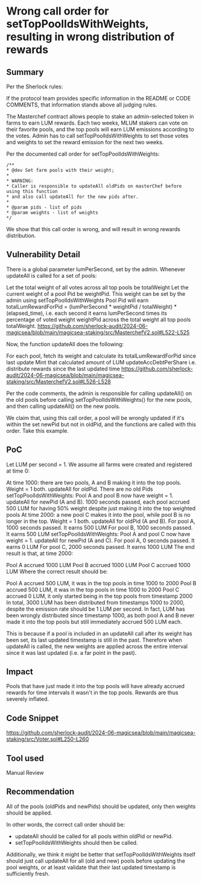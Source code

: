 # Wrong call order for setTopPoolIdsWithWeights, resulting in wrong distribution of rewards
## Summary
Per the Sherlock rules:

If the protocol team provides specific information in the README or CODE COMMENTS, that information stands above all judging rules.

The Masterchef contract allows people to stake an admin-selected token in farms to earn LUM rewards. Each two weeks, MLUM stakers can vote on their favorite pools, and the top pools will earn LUM emissions according to the votes. Admin has to call setTopPoolIdsWithWeights to set those votes and weights to set the reward emission for the next two weeks.

Per the documented call order for setTopPoolIdsWithWeights:
```solidity
/**
* @dev Set farm pools with their weight;
*
* WARNING:
* Caller is responsible to updateAll oldPids on masterChef before using this function
* and also call updateAll for the new pids after.
*
* @param pids - list of pids
* @param weights - list of weights
*/
```
We show that this call order is wrong, and will result in wrong rewards distribution.

## Vulnerability Detail
There is a global parameter lumPerSecond, set by the admin. Whenever updateAll is called for a set of pools:

Let the total weight of all votes across all top pools be totalWeight
Let the current weight of a pool Pid be weightPid. This weight can be set by the admin using setTopPoolIdsWithWeights
Pool Pid will earn totalLumRewardForPid = (lumPerSecond * weightPid / totalWeight) * (elapsed_time), i.e. each second it earns lumPerSecond times its percentage of voted weight weightPid across the total weight all top pools totalWeight.
https://github.com/sherlock-audit/2024-06-magicsea/blob/main/magicsea-staking/src/MasterchefV2.sol#L522-L525

Now, the function updateAll does the following:

For each pool, fetch its weight and calculate its totalLumRewardForPid since last update
Mint that calculated amount of LUM
updateAccDebtPerShare i.e. distribute rewards since the last updated time
https://github.com/sherlock-audit/2024-06-magicsea/blob/main/magicsea-staking/src/MasterchefV2.sol#L526-L528

Per the code comments, the admin is responsible for calling updateAll() on the old pools before calling setTopPoolIdsWithWeights() for the new pools, and then calling updateAll() on the new pools.

We claim that, using this call order, a pool will be wrongly updated if it's within the set newPid but not in oldPid, and the functions are called with this order. Take this example.

## PoC
Let LUM per second = 1. We assume all farms were created and registered at time 0:

At time 1000: there are two pools, A and B making it into the top pools. Weight = 1 both.
updateAll for oldPid. There are no old Pids
setTopPoolIdsWithWeights: Pool A and pool B now have weight = 1.
updateAll for newPid (A and B). 1000 seconds passed, each pool accrued 500 LUM for having 50% weight despite just making it into the top weighted pools
At time 2000: a new pool C makes it into the pool, while pool B is no longer in the top. Weight = 1 both.
updateAll for oldPid (A and B).
For pool A, 1000 seconds passed. It earns 500 LUM
For pool B, 1000 seconds passed. It earns 500 LUM
setTopPoolIdsWithWeights: Pool A and pool C now have weight = 1.
updateAll for newPid (A and C).
For pool A, 0 seconds passed. It earns 0 LUM
For pool C, 2000 seconds passed. It earns 1000 LUM
The end result is that, at time 2000:

Pool A accrued 1000 LUM
Pool B accrued 1000 LUM
Pool C accrued 1000 LUM
Where the correct result should be:

Pool A accrued 500 LUM, it was in the top pools in time 1000 to 2000
Pool B accrued 500 LUM, it was in the top pools in time 1000 to 2000
Pool C accrued 0 LUM, it only started being in the top pools from timestamp 2000
In total, 3000 LUM has been distributed from timestamps 1000 to 2000, despite the emission rate should be 1 LUM per second. In fact, LUM has been wrongly distributed since timestamp 1000, as both pool A and B never made it into the top pools but still immediately accrued 500 LUM each.

This is because if a pool is included in an updateAll call after its weight has been set, its last updated timestamp is still in the past. Therefore when updateAll is called, the new weights are applied across the entire interval since it was last updated (i.e. a far point in the past).

## Impact
Pools that have just made it into the top pools will have already accrued rewards for time intervals it wasn't in the top pools. Rewards are thus severely inflated.

## Code Snippet
https://github.com/sherlock-audit/2024-06-magicsea/blob/main/magicsea-staking/src/Voter.sol#L250-L260

## Tool used
Manual Review

## Recommendation
All of the pools (oldPids and newPids) should be updated, only then weights should be applied.

In other words, the correct call order should be:

* updateAll should be called for all pools within oldPid or newPid.
* setTopPoolIdsWithWeights should then be called.

Additionally, we think it might be better that setTopPoolIdsWithWeights itself should just call updateAll for all (old and new) pools before updating the pool weights, or at least validate that their last updated timestamp is sufficiently fresh.